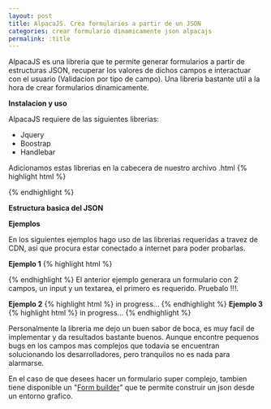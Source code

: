```yaml
---
layout: post
title: AlpacaJS. Crea formularios a partir de un JSON
categories: crear formulario dinamicamente json alpacajs
permalink: :title
---
```



AlpacaJS es una libreria que te permite generar formularios a partir de estructuras JSON, recuperar los valores de dichos campos e interactuar con el usuario (Validacion por tipo de campo). Una libreria bastante util a la hora de crear formularios dinamicamente.


**Instalacion y uso**

AlpacaJS requiere de las siguientes librerias:

* Jquery
* Boostrap
* Handlebar

Adicionamos estas librerias en la cabecera de nuestro archivo .html
{% highlight html %}
 <!-- Librerias CSS-->
<link type="text/css" rel="stylesheet" href="http://maxcdn.bootstrapcdn.com/bootstrap/3.3.2/css/bootstrap.min.css" />
<link type="text/css" href="http://code.cloudcms.com/alpaca/1.5.17/bootstrap/alpaca.min.css" rel="stylesheet" />
 <!-- Librerias Javascript-->
<script type="text/javascript" src="http://code.jquery.com/jquery-1.11.1.min.js"></script>
<script type="text/javascript" src="http://maxcdn.bootstrapcdn.com/bootstrap/3.3.2/js/bootstrap.min.js"></script>
<script type="text/javascript" src="http://cdnjs.cloudflare.com/ajax/libs/handlebars.js/4.0.3/handlebars.js"></script>
<script type="text/javascript" src="http://code.cloudcms.com/alpaca/1.5.17/bootstrap/alpaca.min.js"></script>
{% endhighlight %}


**Estructura basica del JSON**

**Ejemplos**

En los siguientes ejemplos hago uso de las librerias requeridas a travez de CDN, asi que procura estar conectado a internet para poder probarlas.

**Ejemplo 1**
{% highlight html %}
<html>
    <head>
        <link type="text/css" rel="stylesheet" href="http://maxcdn.bootstrapcdn.com/bootstrap/3.3.2/css/bootstrap.min.css" />
        <link type="text/css" href="http://code.cloudcms.com/alpaca/1.5.17/bootstrap/alpaca.min.css" rel="stylesheet" />
        <script type="text/javascript" src="http://code.jquery.com/jquery-1.11.1.min.js"></script>
        <script type="text/javascript" src="http://maxcdn.bootstrapcdn.com/bootstrap/3.3.2/js/bootstrap.min.js"></script>
        <script type="text/javascript" src="http://cdnjs.cloudflare.com/ajax/libs/handlebars.js/4.0.3/handlebars.js"></script>
        <script type="text/javascript" src="http://code.cloudcms.com/alpaca/1.5.17/bootstrap/alpaca.min.js"></script>
    </head>
    <body>
        <div id="form"></div>
        <script type="text/javascript">
        	$(document).ready(function() {
                $("#form").alpaca({
                    "data": {
                        "nombre": "",
                        "comentario": ""
                    },
                    "schema": {
                        "title":"Formulario 1",
                        "type":"object",
                        "properties": {
                            "nombre": {
                                "type":"string",
                                "title":"Nombre",
                                "required":true
                            },
                            "comentario": {
                                "type":"string",
                                "title":"Comentarios"
                            }
                        }
                    },
                    "options": {
                        "fields": {
                            "nombre": {
                            },
                            "comentario" : {
                                "type": "textarea",
                                "rows": 5,
                                "cols": 40,
                            }
                        }
                    },
                    "view" : "bootstrap-edit"
                });
            });
        </script>
    </body>
</html>
{% endhighlight %}
El anterior ejemplo generara un formulario con 2 campos, un input y un textarea, el primero es requerido. Pruebalo !!!.

**Ejemplo 2**
{% highlight html %}
 in progress...
{% endhighlight %}
**Ejemplo 3**
{% highlight html %}
 in progress...
{% endhighlight %}


Personalmente la libreria me dejo un buen sabor de boca, es muy facil de implementar y da resultados bastante buenos. Aunque encontre pequenos bugs en los campos mas complejos que todavia se encuentran solucionando los desarrolladores, pero tranquilos no es nada para alarmarse.

En el caso de que desees hacer un formulario super complejo, tambien tiene disponible un "[Form builder](http://www.alpacajs.org/demos/form-builder/form-builder.html)" que te permite construir un json desde un entorno grafico.

